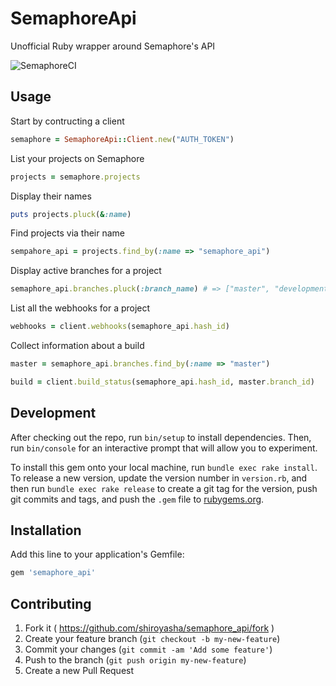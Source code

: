 # SemaphoreApi

Unofficial Ruby wrapper around Semaphore's API

![SemaphoreCI](http://fc04.deviantart.net/fs71/f/2013/081/4/d/futurama__zoidberg__banner_by_daspoony-d5yvo0t.jpg)

## Usage

Start by contructing a client

``` rb
semaphore = SemaphoreApi::Client.new("AUTH_TOKEN")
```

List your projects on Semaphore

``` rb
projects = semaphore.projects
```

Display their names

``` rb
puts projects.pluck(&:name)
```

Find projects via their name

``` rb
sempahore_api = projects.find_by(:name => "semaphore_api")
```

Display active branches for a project

``` rb
semaphore_api.branches.pluck(:branch_name) # => ["master", "development"]
```

List all the webhooks for a project

``` rb
webhooks = client.webhooks(semaphore_api.hash_id)
```

Collect information about a build

``` rb
master = semaphore_api.branches.find_by(:name => "master")

build = client.build_status(semaphore_api.hash_id, master.branch_id)
```

## Development

After checking out the repo, run `bin/setup` to install dependencies. Then, run `bin/console` for an interactive prompt that will allow you to experiment.

To install this gem onto your local machine, run `bundle exec rake install`. To release a new version, update the version number in `version.rb`, and then run `bundle exec rake release` to create a git tag for the version, push git commits and tags, and push the `.gem` file to [rubygems.org](https://rubygems.org).

## Installation

Add this line to your application's Gemfile:

```ruby
gem 'semaphore_api'
```

## Contributing

1. Fork it ( https://github.com/shiroyasha/semaphore_api/fork )
2. Create your feature branch (`git checkout -b my-new-feature`)
3. Commit your changes (`git commit -am 'Add some feature'`)
4. Push to the branch (`git push origin my-new-feature`)
5. Create a new Pull Request
